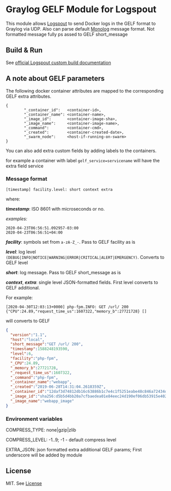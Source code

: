 # Graylog GELF Module for Logspout
This module allows [Logspout](https://github.com/gliderlabs/logspout) to send Docker logs in the GELF format to Graylog via UDP.
Also can parse default [Monolog](https://github.com/Seldaek/monolog) message format. Not formatted message fully ps
assed to GELF short_message

## Build & Run

See [official Logspout custom build documentation](https://github.com/gliderlabs/logspout/tree/master/custom)

## A note about GELF parameters
The following docker container attributes are mapped to the corresponding GELF extra attributes.

```
{
        "_container_id":   <container-id>,
        "_container_name": <container-name>,
        "_image_id":       <container-image-sha>,
        "_image_name":     <container-image-name>,
        "_command":        <container-cmd>,
        "_created":        <container-created-date>,
        "_swarm_node":     <host-if-running-on-swarm>
}
```

You can also add extra custom fields by adding labels to the containers.

for example 
a container with label ```gelf_service=servicename``` will have the extra field service

### Message format
```
[timestamp] facility.level: short context extra  
```
where:

**_timestamp_**: ISO 8601 with microseconds or no. 

_examples:_
```
2020-04-23T06:56:51.092957-03:00
2020-04-23T06:56:51+04:00
``` 

**_facility_**: symbols set from `a-zA-Z_-`. Pass to GELF facility as is

**_level_**: log level `(DEBUG|INFO|NOTICE|WARNING|ERROR|CRITICAL|ALERT|EMERGENCY)`. Converts to GELF level

**_short_**: log message. Pass to GELF short_message as is

**_context_**, **_extra_**: single level JSON-formatted fields. First level converts to GELF additional. 

For example:
```
[2020-04-30T12:03:13+0000] php-fpm.INFO: GET /url/ 200 {"CPU":24.89,"request_time_us":1607322,"memory_b":27721728} []
```
will converts to GELF
```json
{
  "version":"1.1",
  "host":"local",                 
  "short_message":"GET /url/ 200",
  "timestamp":1588248193590,
  "level":6,
  "facility":"php-fpm",
  "_CPU":24.89,
  "_memory_b":27721728,
  "_request_time_us":1607322,
  "_command":"php-fpm",
  "_container_name":"webapp",
  "_created":"2019-06-28T14:31:04.2618359Z",
  "_container_id":"12daf3d74812db16c63886b1c7e4c1f5251eabe48c846a72434d96a6ea3a4e38",
  "_image_id":"sha256:d5b5d4bb20a7cfbaedea01e84eec24d190ef06db53915e4022be08539577c3dc",
  "_image_name":"webapp_image"
}
```

### Environment variables

COMPRESS_TYPE: none|gzip|zlib

COMPRESS_LEVEL: -1..9; -1 - default compress level

EXTRA_JSON: json formatted extra additional GELF params; First underscore will be added by module


## License
MIT. See [License](LICENSE)
